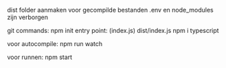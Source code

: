 dist folder aanmaken voor gecompilde bestanden
.env en node_modules zijn verborgen


git commands:
npm init
entry point: (index.js) dist/index.js
npm i typescript

voor autocompile:
npm run watch

voor runnen:
npm start